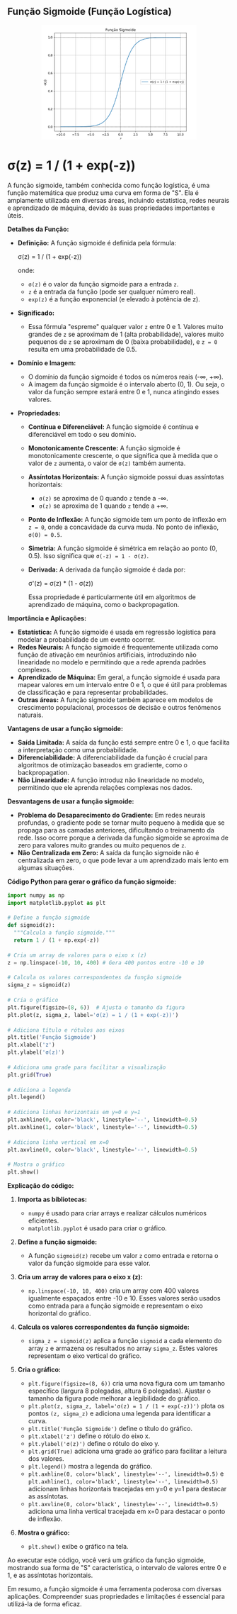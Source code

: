 ## Função Sigmoide (Função Logística) 

<p align="center"> <img width="350px" src="Função Sigmoide.bmp" alt="Erro Padrão"> </p>

# σ(z) = 1 / (1 + exp(-z))

A função sigmoide, também conhecida como função logística, é uma função matemática que produz uma curva em forma de "S". Ela é amplamente utilizada em diversas áreas, incluindo estatística, redes neurais e aprendizado de máquina, devido às suas propriedades importantes e úteis.

**Detalhes da Função:**

*   **Definição:** A função sigmoide é definida pela fórmula:

    σ(z) = 1 / (1 + exp(-z))

    onde:
    *   `σ(z)` é o valor da função sigmoide para a entrada `z`.
    *   `z` é a entrada da função (pode ser qualquer número real).
    *   `exp(z)` é a função exponencial (e elevado à potência de z).

    
*   **Significado:** 
    * Essa fórmula "espreme" qualquer valor `z` entre 0 e 1.  Valores muito grandes de `z` se aproximam de 1 (alta probabilidade), valores muito pequenos de `z` se aproximam de 0 (baixa probabilidade), e `z = 0` resulta em uma probabilidade de 0.5.

*   **Domínio e Imagem:**
    *   O domínio da função sigmoide é todos os números reais (-∞, +∞).
    *   A imagem da função sigmoide é o intervalo aberto (0, 1). Ou seja, o valor da função sempre estará entre 0 e 1, nunca atingindo esses valores.

*   **Propriedades:**
    *   **Contínua e Diferenciável:** A função sigmoide é contínua e diferenciável em todo o seu domínio.
    *   **Monotonicamente Crescente:** A função sigmoide é monotonicamente crescente, o que significa que à medida que o valor de `z` aumenta, o valor de `σ(z)` também aumenta.
    *   **Assíntotas Horizontais:** A função sigmoide possui duas assíntotas horizontais:
        *   `σ(z)` se aproxima de 0 quando `z` tende a -∞.
        *   `σ(z)` se aproxima de 1 quando `z` tende a +∞.
    *   **Ponto de Inflexão:** A função sigmoide tem um ponto de inflexão em `z = 0`, onde a concavidade da curva muda. No ponto de inflexão, `σ(0) = 0.5`.
    *   **Simetria:** A função sigmoide é simétrica em relação ao ponto (0, 0.5). Isso significa que `σ(-z) = 1 - σ(z)`.
    *   **Derivada:** A derivada da função sigmoide é dada por:

        σ'(z) = σ(z) * (1 - σ(z))

        Essa propriedade é particularmente útil em algoritmos de aprendizado de máquina, como o backpropagation.

**Importância e Aplicações:**

*   **Estatística:** A função sigmoide é usada em regressão logística para modelar a probabilidade de um evento ocorrer.
*   **Redes Neurais:** A função sigmoide é frequentemente utilizada como função de ativação em neurônios artificiais, introduzindo não linearidade no modelo e permitindo que a rede aprenda padrões complexos.
*   **Aprendizado de Máquina:** Em geral, a função sigmoide é usada para mapear valores em um intervalo entre 0 e 1, o que é útil para problemas de classificação e para representar probabilidades.
*   **Outras áreas:** A função sigmoide também aparece em modelos de crescimento populacional, processos de decisão e outros fenômenos naturais.

**Vantagens de usar a função sigmoide:**

*   **Saída Limitada:** A saída da função está sempre entre 0 e 1, o que facilita a interpretação como uma probabilidade.
*   **Diferenciabilidade:** A diferenciabilidade da função é crucial para algoritmos de otimização baseados em gradiente, como o backpropagation.
*   **Não Linearidade:** A função introduz não linearidade no modelo, permitindo que ele aprenda relações complexas nos dados.

**Desvantagens de usar a função sigmoide:**

*   **Problema do Desaparecimento do Gradiente:** Em redes neurais profundas, o gradiente pode se tornar muito pequeno à medida que se propaga para as camadas anteriores, dificultando o treinamento da rede. Isso ocorre porque a derivada da função sigmoide se aproxima de zero para valores muito grandes ou muito pequenos de `z`.
*   **Não Centralizada em Zero:** A saída da função sigmoide não é centralizada em zero, o que pode levar a um aprendizado mais lento em algumas situações.

**Código Python para gerar o gráfico da função sigmoide:**

```python
import numpy as np
import matplotlib.pyplot as plt

# Define a função sigmoide
def sigmoid(z):
  """Calcula a função sigmoide."""
  return 1 / (1 + np.exp(-z))

# Cria um array de valores para o eixo x (z)
z = np.linspace(-10, 10, 400) # Gera 400 pontos entre -10 e 10

# Calcula os valores correspondentes da função sigmoide
sigma_z = sigmoid(z)

# Cria o gráfico
plt.figure(figsize=(8, 6))  # Ajusta o tamanho da figura
plt.plot(z, sigma_z, label='σ(z) = 1 / (1 + exp(-z))')

# Adiciona título e rótulos aos eixos
plt.title('Função Sigmoide')
plt.xlabel('z')
plt.ylabel('σ(z)')

# Adiciona uma grade para facilitar a visualização
plt.grid(True)

# Adiciona a legenda
plt.legend()

# Adiciona linhas horizontais em y=0 e y=1
plt.axhline(0, color='black', linestyle='--', linewidth=0.5)
plt.axhline(1, color='black', linestyle='--', linewidth=0.5)

# Adiciona linha vertical em x=0
plt.axvline(0, color='black', linestyle='--', linewidth=0.5)

# Mostra o gráfico
plt.show()
```

**Explicação do código:**

1.  **Importa as bibliotecas:**
    *   `numpy` é usado para criar arrays e realizar cálculos numéricos eficientes.
    *   `matplotlib.pyplot` é usado para criar o gráfico.

2.  **Define a função sigmoide:**
    *   A função `sigmoid(z)` recebe um valor `z` como entrada e retorna o valor da função sigmoide para esse valor.

3.  **Cria um array de valores para o eixo x (z):**
    *   `np.linspace(-10, 10, 400)` cria um array com 400 valores igualmente espaçados entre -10 e 10.  Esses valores serão usados como entrada para a função sigmoide e representam o eixo horizontal do gráfico.

4.  **Calcula os valores correspondentes da função sigmoide:**
    *   `sigma_z = sigmoid(z)` aplica a função `sigmoid` a cada elemento do array `z` e armazena os resultados no array `sigma_z`.  Estes valores representam o eixo vertical do gráfico.

5.  **Cria o gráfico:**
    *   `plt.figure(figsize=(8, 6))` cria uma nova figura com um tamanho específico (largura 8 polegadas, altura 6 polegadas).  Ajustar o tamanho da figura pode melhorar a legibilidade do gráfico.
    *   `plt.plot(z, sigma_z, label='σ(z) = 1 / (1 + exp(-z))')` plota os pontos `(z, sigma_z)` e adiciona uma legenda para identificar a curva.
    *   `plt.title('Função Sigmoide')` define o título do gráfico.
    *   `plt.xlabel('z')` define o rótulo do eixo x.
    *   `plt.ylabel('σ(z)')` define o rótulo do eixo y.
    *   `plt.grid(True)` adiciona uma grade ao gráfico para facilitar a leitura dos valores.
    *   `plt.legend()` mostra a legenda do gráfico.
    *   `plt.axhline(0, color='black', linestyle='--', linewidth=0.5)` e `plt.axhline(1, color='black', linestyle='--', linewidth=0.5)` adicionam linhas horizontais tracejadas em y=0 e y=1 para destacar as assíntotas.
    *   `plt.axvline(0, color='black', linestyle='--', linewidth=0.5)` adiciona uma linha vertical tracejada em x=0 para destacar o ponto de inflexão.

6.  **Mostra o gráfico:**
    *   `plt.show()` exibe o gráfico na tela.

Ao executar este código, você verá um gráfico da função sigmoide, mostrando sua forma de "S" característica, o intervalo de valores entre 0 e 1, e as assíntotas horizontais.

Em resumo, a função sigmoide é uma ferramenta poderosa com diversas aplicações. Compreender suas propriedades e limitações é essencial para utilizá-la de forma eficaz.
